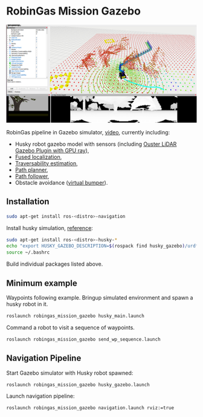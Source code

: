 # RobinGas Mission Gazebo

![](./docs/demo.png)

RobinGas pipeline in Gazebo simulator,
[video](https://drive.google.com/file/d/1n_Ba2h8XUM64c3eQR-tHYTJO4hkhtB8i/view?usp=share_link),
currently including:

- Husky robot gazebo model with sensors (including [Ouster LiDAR Gazebo Plugin with GPU ray](https://engcang.github.io/Ouster-Gazebo-Plugin-boosting-up-with-GPU-ray)),
- [Fused localization](https://gitlab.fel.cvut.cz/cras/subt/common/cras_gps_odom),
- [Traversability estimation](https://github.com/ctu-vras/traversability_estimation),
- [Path planner](https://github.com/ctu-vras/gps-navigation/tree/master/gps_to_path),
- [Path follower](https://github.com/ctu-vras/naex/blob/master/launch/follower.launch),
- Obstacle avoidance ([virtual bumper](https://gitlab.fel.cvut.cz/cras/subt/common/augmented_robot_trackers)).

## Installation

```bash
sudo apt-get install ros-<distro>-navigation
```

Install husky simulation, [reference](http://wiki.ros.org/husky_navigation/Tutorials):
```bash
sudo apt-get install ros-<distro>-husky-*
echo "export HUSKY_GAZEBO_DESCRIPTION=$(rospack find husky_gazebo)/urdf/description.gazebo.xacro" >> ~/.bashrc
source ~/.bashrc
```

Build individual packages listed above.

## Minimum example

Waypoints following example.
Bringup simulated environment and spawn a husky robot in it.

```bash
roslaunch robingas_mission_gazebo husky_main.launch
```

Command a robot to visit a sequence of waypoints.
```bash
roslaunch robingas_mission_gazebo send_wp_sequence.launch
```

## Navigation Pipeline

Start Gazebo simulator with Husky robot spawned:

```bash
roslaunch robingas_mission_gazebo husky_gazebo.launch
```

Launch navigation pipeline:

```bash
roslaunch robingas_mission_gazebo navigation.launch rviz:=true
```